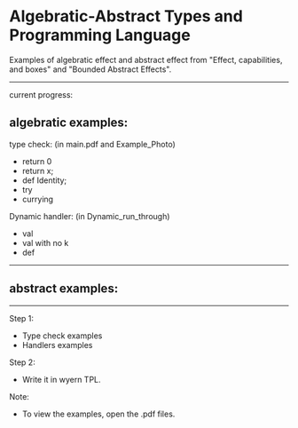 # Algebratic-Abstract Types and Programming Language

Examples of algebratic effect and abstract effect from "Effect, capabilities, and boxes" and "Bounded Abstract Effects".

---
current progress:

## algebratic examples:
type check: (in main.pdf and Example_Photo)
- return 0
- return x;
- def Identity;
- try
- currying

Dynamic handler: (in Dynamic_run_through)
- val
- val with no k
- def

---

## abstract examples:


---
Step 1:
- Type check examples
- Handlers examples

Step 2:
- Write it in wyern TPL.

Note:
- To view the examples, open the .pdf files.
